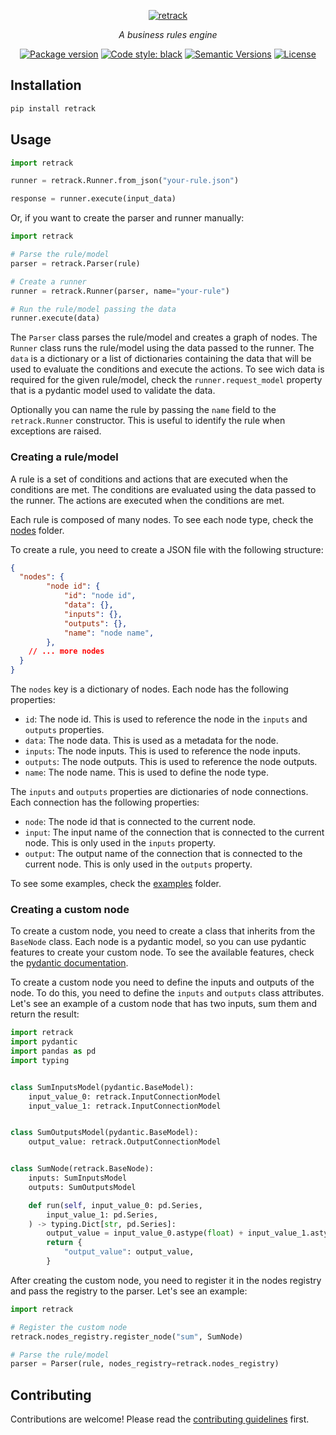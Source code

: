 <p align="center">
  <a href="https://github.com/gabrielguarisa/retrack"><img src="https://raw.githubusercontent.com/gabrielguarisa/retrack/main/logo.png" alt="retrack"></a>
</p>
<p align="center">
    <em>A business rules engine</em>
</p>

<div align="center">

[![Package version](https://img.shields.io/pypi/v/retrack?color=%2334D058&label=pypi%20package)](https://pypi.org/project/retrack/)
[![Code style: black](https://img.shields.io/badge/code%20style-black-000000.svg)](https://github.com/psf/black)
[![Semantic Versions](https://img.shields.io/badge/%20%20%F0%9F%93%A6%F0%9F%9A%80-semantic--versions-e10079.svg)](https://github.com/gabrielguarisa/retrack/releases)
[![License](https://img.shields.io/github/license/gabrielguarisa/retrack)](https://github.com/gabrielguarisa/retrack/blob/main/LICENSE)

</div>


## Installation

```bash
pip install retrack
```

## Usage

```python
import retrack

runner = retrack.Runner.from_json("your-rule.json")

response = runner.execute(input_data)
```

Or, if you want to create the parser and runner manually:

```python
import retrack

# Parse the rule/model
parser = retrack.Parser(rule)

# Create a runner
runner = retrack.Runner(parser, name="your-rule")

# Run the rule/model passing the data
runner.execute(data)
```

The `Parser` class parses the rule/model and creates a graph of nodes. The `Runner` class runs the rule/model using the data passed to the runner. The `data` is a dictionary or a list of dictionaries containing the data that will be used to evaluate the conditions and execute the actions. To see wich data is required for the given rule/model, check the `runner.request_model` property that is a pydantic model used to validate the data.

Optionally you can name the rule by passing the `name` field to the `retrack.Runner` constructor. This is useful to identify the rule when exceptions are raised.

### Creating a rule/model

A rule is a set of conditions and actions that are executed when the conditions are met. The conditions are evaluated using the data passed to the runner. The actions are executed when the conditions are met.

Each rule is composed of many nodes. To see each node type, check the [nodes](https://github.com/gabrielguarisa/retrack/tree/main/retrack/nodes) folder.

To create a rule, you need to create a JSON file with the following structure:

```json
{
  "nodes": {
		"node id": {
			"id": "node id",
			"data": {},
			"inputs": {},
			"outputs": {},
			"name": "node name",
		},
    // ... more nodes
  }
}
```

The `nodes` key is a dictionary of nodes. Each node has the following properties:

- `id`: The node id. This is used to reference the node in the `inputs` and `outputs` properties.
- `data`: The node data. This is used as a metadata for the node.
- `inputs`: The node inputs. This is used to reference the node inputs.
- `outputs`: The node outputs. This is used to reference the node outputs.
- `name`: The node name. This is used to define the node type.

The `inputs` and `outputs` properties are dictionaries of node connections. Each connection has the following properties:

- `node`: The node id that is connected to the current node.
- `input`: The input name of the connection that is connected to the current node. This is only used in the `inputs` property.
- `output`: The output name of the connection that is connected to the current node. This is only used in the `outputs` property.

To see some examples, check the [examples](https://github.com/gabrielguarisa/retrack/tree/main/examples) folder.

### Creating a custom node

To create a custom node, you need to create a class that inherits from the `BaseNode` class. Each node is a pydantic model, so you can use pydantic features to create your custom node. To see the available features, check the [pydantic documentation](https://pydantic-docs.helpmanual.io/).

To create a custom node you need to define the inputs and outputs of the node. To do this, you need to define the `inputs` and `outputs` class attributes. Let's see an example of a custom node that has two inputs, sum them and return the result:

```python
import retrack
import pydantic
import pandas as pd
import typing


class SumInputsModel(pydantic.BaseModel):
    input_value_0: retrack.InputConnectionModel
    input_value_1: retrack.InputConnectionModel


class SumOutputsModel(pydantic.BaseModel):
    output_value: retrack.OutputConnectionModel


class SumNode(retrack.BaseNode):
    inputs: SumInputsModel
    outputs: SumOutputsModel

    def run(self, input_value_0: pd.Series,
        input_value_1: pd.Series,
    ) -> typing.Dict[str, pd.Series]:
        output_value = input_value_0.astype(float) + input_value_1.astype(float)
        return {
            "output_value": output_value,
        }
```

After creating the custom node, you need to register it in the nodes registry and pass the registry to the parser. Let's see an example:

```python
import retrack

# Register the custom node
retrack.nodes_registry.register_node("sum", SumNode)

# Parse the rule/model
parser = Parser(rule, nodes_registry=retrack.nodes_registry)
```

## Contributing

Contributions are welcome! Please read the [contributing guidelines](https://github.com/gabrielguarisa/retrack/tree/main/CONTRIBUTING.md) first.